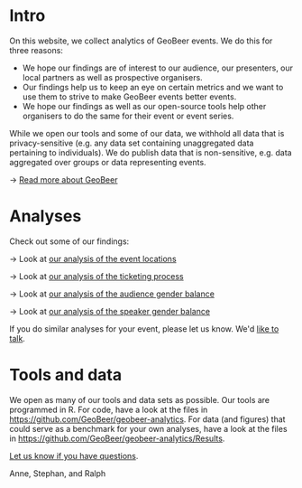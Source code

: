 # Intro

On this website, we collect analytics of GeoBeer events. We do this for three reasons:

- We hope our findings are of interest to our audience, our presenters, our local partners as well as prospective organisers. 
- Our findings help us to keep an eye on certain metrics and we want to use them to strive to make GeoBeer events better events.
- We hope our findings as well as our open-source tools help other organisers to do the same for their event or event series. 

While we open our tools and some of our data, we withhold all data that is privacy-sensitive (e.g. any data set containing unaggregated data pertaining to individuals). We do publish data that is non-sensitive, e.g. data aggregated over groups or data representing events.

&rarr; [Read more about GeoBeer](about.md)

# Analyses

Check out some of our findings:

&rarr; Look at [our analysis of the event locations](locations.md)

&rarr; Look at [our analysis of the ticketing process](ticketing.md)

&rarr; Look at [our analysis of the audience gender balance](gender-balance-audience.md)

&rarr; Look at [our analysis of the speaker gender balance](gender-balance-speakers.md)

If you do similar analyses for your event, please let us know. We'd [like to talk](mailto:mail@geobeer.ch).

# Tools and data

We open as many of our tools and data sets as possible. Our tools are programmed in R. For code, have a look at the files in https://github.com/GeoBeer/geobeer-analytics. For data (and figures) that could serve as a benchmark for your own analyses, have a look at the files in https://github.com/GeoBeer/geobeer-analytics/Results.

[Let us know if you have questions](mailto:mail@geobeer.ch).

Anne, Stephan, and Ralph

